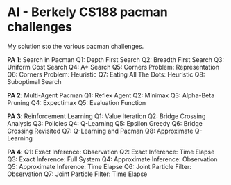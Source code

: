 # AI - Berkely CS188 pacman challenges

My solution sto the various pacman challenges.


**PA 1**: Search in Pacman
Q1: Depth First Search
Q2: Breadth First Search
Q3: Uniform Cost Search
Q4: A* Search
Q5: Corners Problem: Representation
Q6: Corners Problem: Heuristic
Q7: Eating All The Dots: Heuristic
Q8: Suboptimal Search

**PA 2**: Multi-Agent Pacman
Q1: Reflex Agent
Q2: Minimax
Q3: Alpha-Beta Pruning
Q4: Expectimax
Q5: Evaluation Function

**PA 3**: Reinforcement Learning
Q1: Value Iteration
Q2: Bridge Crossing Analysis
Q3: Policies
Q4: Q-Learning
Q5: Epsilon Greedy
Q6: Bridge Crossing Revisited
Q7: Q-Learning and Pacman
Q8: Approximate Q-Learning

**PA 4**:
Q1: Exact Inference: Observation
Q2: Exact Inference: Time Elapse
Q3: Exact Inference: Full System
Q4: Approximate Inference: Observation
Q5: Approximate Inference: Time Elapse
Q6: Joint Particle Filter: Observation
Q7: Joint Particle Filter: Time Elapse

